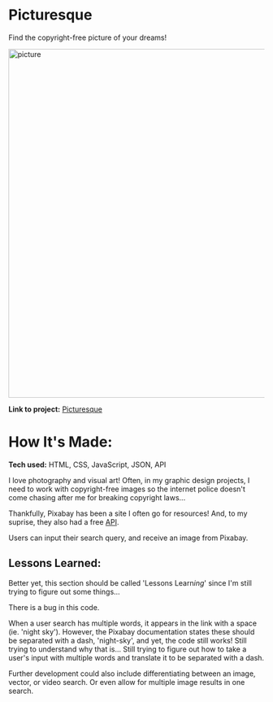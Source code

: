 # Picturesque
Find the copyright-free picture of your dreams!

<img width="686" alt="picture" src="https://user-images.githubusercontent.com/111663583/197368150-6fd3420d-c9d8-4580-8e53-9f168c1ae7a7.png">

**Link to project:** [Picturesque](https://nicoledicochea.github.io/picturesque-pixabay-api/)

# How It's Made:

**Tech used:** HTML, CSS, JavaScript, JSON, API

I love photography and visual art! Often, in my graphic design projects, I need to work with copyright-free images so the internet police doesn't come chasing after me for breaking copyright laws...

Thankfully, Pixabay has been a site I often go for resources! And, to my suprise, they also had a free [API](https://pixabay.com/sk/service/about/api/).

Users can input their search query, and receive an image from Pixabay.

## Lessons Learned:

Better yet, this section should be called 'Lessons Learn*ing*' since I'm still trying to figure out some things...

There is a bug in this code.

When a user search has multiple words, it appears in the link with a space (ie. 'night sky'). However, the Pixabay documentation states these should be separated with a dash, 'night-sky', and yet, the code still works! Still trying to understand why that is... Still trying to figure out how to take a user's input with multiple words and translate it to be separated with a dash.

Further development could also include differentiating between an image, vector, or video search. Or even allow for multiple image results in one search.
